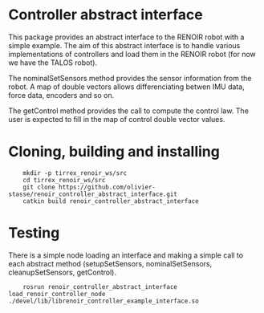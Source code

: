 # Controller abstract interface

This package provides an abstract interface to the RENOIR robot with a simple example.
The aim of this abstract interface is to handle various implementations of controllers and 
load them in the RENOIR robot (for now we have the TALOS robot).

The nominalSetSensors method provides the sensor information from the robot.
A map of double vectors allows differenciating betwen IMU data, force data, encoders and so on.

The getControl method provides the call to compute the control law.
The user is expected to fill in the map of control double vector values.


# Cloning, building and installing

```
    mkdir -p tirrex_renoir_ws/src
    cd tirrex_renoir_ws/src
    git clone https://github.com/olivier-stasse/renoir_controller_abstract_interface.git
    catkin build renoir_controller_abstract_interface
```

# Testing 

There is a simple node loading an interface and making a simple call to each abstract method 
(setupSetSensors, nominalSetSensors, cleanupSetSensors, getControl).

```
    rosrun renoir_controller_abstract_interface load_renoir_controller_node ./devel/lib/librenoir_controller_example_interface.so
```    


